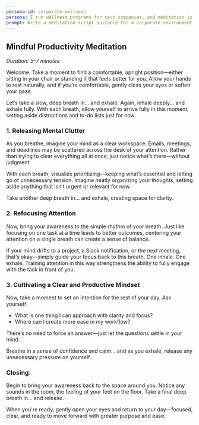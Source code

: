 ```yaml
---
persona-id: corporate-wellness
persona: I run wellness programs for tech companies, and meditation is always the most requested topic. Been practicing for 5 years and love exploring innovative approaches that could appeal to a tech-savvy workforce. Really interested in how AI could help create programs that resonate with different corporate cultures.
prompt: Write a meditation script suitable for a corporate environment. Needs to be secular and focused on productivity and stress management. Should use business-appropriate language and avoid anything too spiritual.
---
```


## **Mindful Productivity Meditation**  
*Duration: 5–7 minutes*  

Welcome. Take a moment to find a comfortable, upright position—either sitting in your chair or standing if that feels better for you. Allow your hands to rest naturally, and if you’re comfortable, gently close your eyes or soften your gaze.  

Let’s take a slow, deep breath in… and exhale. Again, inhale deeply… and exhale fully. With each breath, allow yourself to arrive fully in this moment, setting aside distractions and to-do lists just for now.  

### **1. Releasing Mental Clutter**  
As you breathe, imagine your mind as a clear workspace. Emails, meetings, and deadlines may be scattered across the desk of your attention. Rather than trying to clear everything all at once, just notice what’s there—without judgment.  

With each breath, visualize prioritizing—keeping what’s essential and letting go of unnecessary tension. Imagine neatly organizing your thoughts, setting aside anything that isn’t urgent or relevant for now.  

Take another deep breath in… and exhale, creating space for clarity.  

### **2. Refocusing Attention**  
Now, bring your awareness to the simple rhythm of your breath. Just like focusing on one task at a time leads to better outcomes, centering your attention on a single breath can create a sense of balance.  

If your mind drifts to a project, a Slack notification, or the next meeting, that’s okay—simply guide your focus back to this breath. One inhale. One exhale. Training attention in this way strengthens the ability to fully engage with the task in front of you.  

### **3. Cultivating a Clear and Productive Mindset**  
Now, take a moment to set an intention for the rest of your day. Ask yourself:  

- What is one thing I can approach with clarity and focus?  
- Where can I create more ease in my workflow?  

There’s no need to force an answer—just let the questions settle in your mind.  

Breathe in a sense of confidence and calm… and as you exhale, release any unnecessary pressure on yourself.  

### **Closing:**  
Begin to bring your awareness back to the space around you. Notice any sounds in the room, the feeling of your feet on the floor. Take a final deep breath in… and release.  

When you're ready, gently open your eyes and return to your day—focused, clear, and ready to move forward with greater purpose and ease.  